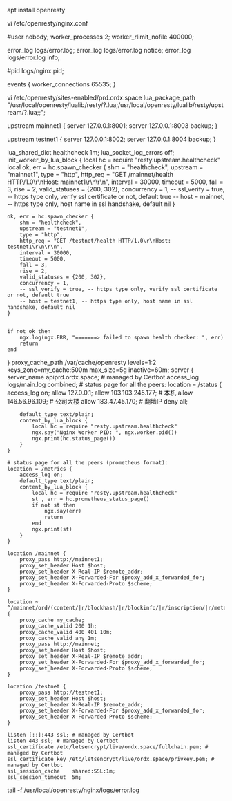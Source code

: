 apt install openresty

vi /etc/openresty/nginx.conf

#user  nobody;
worker_processes  2;
worker_rlimit_nofile 400000;

error_log  logs/error.log;
error_log  logs/error.log  notice;
error_log  logs/error.log  info;

#pid        logs/nginx.pid;


events {
    worker_connections  65535;
}

vi /etc/openresty/sites-enabled/prd.ordx.space
lua_package_path "/usr/local/openresty/lualib/resty/?.lua;/usr/local/openresty/lualib/resty/upstream/?.lua;;";

upstream mainnet1 {
    server 127.0.0.1:8001;
    server 127.0.0.1:8003 backup;
}

upstream testnet1 {
    server 127.0.0.1:8002;
    server 127.0.0.1:8004 backup;
}


lua_shared_dict healthcheck 1m;
lua_socket_log_errors off;
init_worker_by_lua_block {
    local hc = require "resty.upstream.healthcheck"
    local ok, err = hc.spawn_checker {
        shm = "healthcheck",
        upstream = "mainnet1",
        type = "http",
        http_req = "GET /mainnet/health HTTP/1.0\r\nHost: mainnet1\r\n\r\n",
        interval = 30000,
        timeout = 5000,
        fall = 3,
        rise = 2,
        valid_statuses = {200, 302},
        concurrency = 1,
        -- ssl_verify = true, -- https type only, verify ssl certificate or not, default true
        -- host = mainnet, -- https type only, host name in ssl handshake, default nil
    }

    ok, err = hc.spawn_checker {
        shm = "healthcheck",
        upstream = "testnet1",
        type = "http",
        http_req = "GET /testnet/health HTTP/1.0\r\nHost: testnet1\r\n\r\n",
        interval = 30000,
        timeout = 5000,
        fall = 3,
        rise = 2,
        valid_statuses = {200, 302},
        concurrency = 1,
        -- ssl_verify = true, -- https type only, verify ssl certificate or not, default true
        -- host = testnet1, -- https type only, host name in ssl handshake, default nil
    }


    if not ok then
        ngx.log(ngx.ERR, "=======> failed to spawn health checker: ", err)
        return
    end
}
proxy_cache_path /var/cache/openresty levels=1:2 keys_zone=my_cache:500m max_size=5g inactive=60m;
server {
    server_name apiprd.ordx.space; # managed by Certbot
    access_log logs/main.log combined;
    # status page for all the peers:
    location = /status {
        access_log on;
        allow 127.0.0.1;
        allow 103.103.245.177; # 本机
        allow 146.56.96.109;   # 公司大楼
        allow 183.47.45.170;   # 翻墙IP
        deny all; 


        default_type text/plain;
        content_by_lua_block {
            local hc = require "resty.upstream.healthcheck"
            ngx.say("Nginx Worker PID: ", ngx.worker.pid())
            ngx.print(hc.status_page())
        }
    }

    # status page for all the peers (prometheus format):
    location = /metrics {
        access_log on;
        default_type text/plain;
        content_by_lua_block {
            local hc = require "resty.upstream.healthcheck"
            st , err = hc.prometheus_status_page()
            if not st then
                ngx.say(err)
                return
            end
            ngx.print(st)
        }
    }

    location /mainnet {
        proxy_pass http://mainnet1;
        proxy_set_header Host $host;
        proxy_set_header X-Real-IP $remote_addr;
        proxy_set_header X-Forwarded-For $proxy_add_x_forwarded_for;
        proxy_set_header X-Forwarded-Proto $scheme;
    }

    location ~ ^/mainnet/ord/(content/|r/blockhash/|r/blockinfo/|r/inscription/|r/metadata/) {
        proxy_cache my_cache;
        proxy_cache_valid 200 1h;
        proxy_cache_valid 400 401 10m;
        proxy_cache_valid any 1m;
        proxy_pass http://mainnet;
        proxy_set_header Host $host;
        proxy_set_header X-Real-IP $remote_addr;
        proxy_set_header X-Forwarded-For $proxy_add_x_forwarded_for;
        proxy_set_header X-Forwarded-Proto $scheme;
    }

    location /testnet {
        proxy_pass http://testnet1;
        proxy_set_header Host $host;
        proxy_set_header X-Real-IP $remote_addr;
        proxy_set_header X-Forwarded-For $proxy_add_x_forwarded_for;
        proxy_set_header X-Forwarded-Proto $scheme;
    }

    listen [::]:443 ssl; # managed by Certbot
    listen 443 ssl; # managed by Certbot
    ssl_certificate /etc/letsencrypt/live/ordx.space/fullchain.pem; # managed by Certbot
    ssl_certificate_key /etc/letsencrypt/live/ordx.space/privkey.pem; # managed by Certbot
    ssl_session_cache    shared:SSL:1m;
    ssl_session_timeout  5m;

tail -f /usr/local/openresty/nginx/logs/error.log
